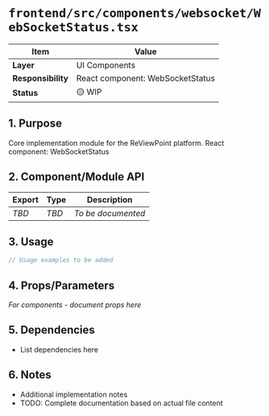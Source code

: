 # `frontend/src/components/websocket/WebSocketStatus.tsx`

| Item               | Value                                                              |
| ------------------ | ------------------------------------------------------------------ |
| **Layer**          | UI Components                                                           |
| **Responsibility** | React component: WebSocketStatus                                                   |
| **Status**         | 🟡 WIP                                                            |

## 1. Purpose

Core implementation module for the ReViewPoint platform. React component: WebSocketStatus

## 2. Component/Module API

| Export       | Type     | Description            |
| ------------ | -------- | ---------------------- |
| *TBD*        | *TBD*    | *To be documented*     |

## 3. Usage

```typescript
// Usage examples to be added
```

## 4. Props/Parameters

*For components - document props here*

## 5. Dependencies

- List dependencies here

## 6. Notes

- Additional implementation notes
- TODO: Complete documentation based on actual file content
